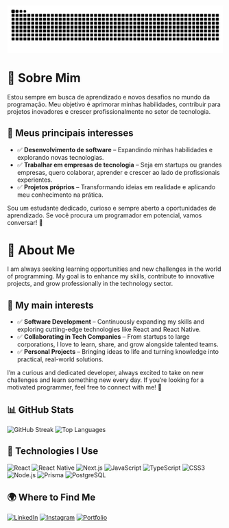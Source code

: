 ![snake dark](https://github.com/KaiqueBezerra/KaiqueBezerra/blob/output/github-contribution-grid-snake-dark.svg?palette=github-dark)

# 🚀 Sobre Mim


Estou sempre em busca de aprendizado e novos desafios no mundo da programação. Meu objetivo é aprimorar minhas habilidades, contribuir para projetos inovadores e crescer profissionalmente no setor de tecnologia.

## 🔹 Meus principais interesses

- ✅ **Desenvolvimento de software** – Expandindo minhas habilidades e explorando novas tecnologias.
- ✅ **Trabalhar em empresas de tecnologia** – Seja em startups ou grandes empresas, quero colaborar, aprender e crescer ao lado de profissionais experientes.
- ✅ **Projetos próprios** – Transformando ideias em realidade e aplicando meu conhecimento na prática.

Sou um estudante dedicado, curioso e sempre aberto a oportunidades de aprendizado. Se você procura um programador em potencial, vamos conversar! 📩


# 🚀 About Me


I am always seeking learning opportunities and new challenges in the world of programming. My goal is to enhance my skills, contribute to innovative projects, and grow professionally in the technology sector.

## 🔹 My main interests

- ✅ **Software Development** – Continuously expanding my skills and exploring cutting-edge technologies like React and React Native.
- ✅ **Collaborating in Tech Companies** – From startups to large corporations, I love to learn, share, and grow alongside talented teams.
- ✅ **Personal Projects** – Bringing ideas to life and turning knowledge into practical, real-world solutions.

I’m a curious and dedicated developer, always excited to take on new challenges and learn something new every day. If you’re looking for a motivated programmer, feel free to connect with me! 📩


## 📊 GitHub Stats

![GitHub Streak](https://github-readme-streak-stats.herokuapp.com/?user=KaiqueBezerra&theme=transparent&hide_longest_streak=true&hide_current_streak=true)
![Top Languages](https://github-readme-stats.vercel.app/api/top-langs/?username=KaiqueBezerra&layout=compact&theme=transparent)


## 🚀 Technologies I Use

![React](https://img.shields.io/badge/React-20232A?style=for-the-badge&logo=react&logoColor=61DAFB)
![React Native](https://img.shields.io/badge/React_Native-20232A?style=for-the-badge&logo=react&logoColor=61DAFB)
![Next.js](https://img.shields.io/badge/Next.js-000000?style=for-the-badge&logo=next.js&logoColor=white)
![JavaScript](https://img.shields.io/badge/JavaScript-F7DF1E?style=for-the-badge&logo=javascript&logoColor=black)
![TypeScript](https://img.shields.io/badge/TypeScript-007ACC?style=for-the-badge&logo=typescript&logoColor=white)
![CSS3](https://img.shields.io/badge/CSS3-1572B6?style=for-the-badge&logo=css3&logoColor=white)
![Node.js](https://img.shields.io/badge/Node.js-43853D?style=for-the-badge&logo=node.js&logoColor=white)
![Prisma](https://img.shields.io/badge/Prisma-2D3748?style=for-the-badge&logo=prisma&logoColor=white)
![PostgreSQL](https://img.shields.io/badge/PostgreSQL-316192?style=for-the-badge&logo=postgresql&logoColor=white)


## 🌍 Where to Find Me

[![LinkedIn](https://img.shields.io/badge/LinkedIn-0077B5?style=for-the-badge&logo=linkedin&logoColor=white)](https://www.linkedin.com/in/kaique-bezerra-souza/)
[![Instagram](https://img.shields.io/badge/Instagram-E4405F?style=for-the-badge&logo=instagram&logoColor=white)](https://www.instagram.com/bezerra_kaique/)
[![Portfolio](https://img.shields.io/badge/Portfolio-000000?style=for-the-badge&logo=vercel&logoColor=white)](https://kaiquebezerra.vercel.app/)
